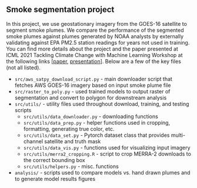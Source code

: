 ## Smoke segmentation project

In this project, we use geostationary imagery from the GOES-16 satellite to segment smoke plumes. We compare the performance of the segmented smoke plumes against plumes generated by NOAA analysts by externally validating against EPA PM2.5 station readings for years not used in training. You can find more details about the project and the paper presented at ICML 2021 Tackling Climate Change with Machine Learning Workshop at the following links [[paper](https://www.climatechange.ai/papers/icml2021/63/paper.pdf), [presentation](https://www.climatechange.ai/papers/icml2021/63)]. Below are a few of the key files (not all listed).
* `src/aws_satpy_download_script.py` - main downloader script that fetches AWS GOES-16 imagery based on input smoke plume file
* `src/raster_to_poly.py` - used trained models to output raster of segmentation and convert to polygon for downstream analysis
* `src/utils/` - utility files used throughout download, training, and testing scripts
    * `src/utils/data_downloader.py` - downloading functions 
    * `src/utils/data_prep.py` - helper functions used in cropping, formatting, generating true color, etc.
    * `src/utils/data_set.py` - Pytorch dataset class that provides multi-channel satellite and truth mask
    * `src/utils/data_vis.py` - functions used for visualizing input imagery
    * `src/utils/merra2_cropping.R` - script to crop MERRA-2 downloads to the correct bounding box
    * `src/utils/helpers.py` - misc. functions
* `analysis/` - scripts used to compare models vs. hand drawn plumes and to generate model results figures 


